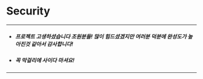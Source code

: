 # Security
***
- ##### 프로젝트 고생하셨습니다 조원분들! 많이 힘드셨겠지만 여러분 덕분에 완성도가 높아진것 같아서 감사합니다!
- ##### 꼭 막걸리에 사이다 마셔요!
***
